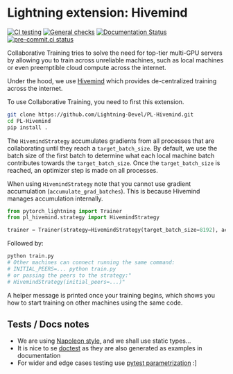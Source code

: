 # Lightning extension: Hivemind

[![CI testing](https://github.com/Lightning-Devel/PL-Hivemind/actions/workflows/ci-testing.yml/badge.svg?event=push)](https://github.com/Lightning-Devel/PL-Hivemind/actions/workflows/ci-testing.yml)
[![General checks](https://github.com/Lightning-Devel/PL-Hivemind/actions/workflows/ci-checks.yml/badge.svg?event=push)](https://github.com/Lightning-Devel/PL-Hivemind/actions/workflows/ci-checks.yml)
[![Documentation Status](https://readthedocs.org/projects/PL-Hivemind/badge/?version=latest)](https://PL-Hivemind.readthedocs.io/en/latest/?badge=latest)
[![pre-commit.ci status](https://results.pre-commit.ci/badge/github/Lightning-Devel/PL-Hivemind/main.svg)](https://results.pre-commit.ci/latest/github/Lightning-Devel/PL-Hivemind/main)

Collaborative Training tries to solve the need for top-tier multi-GPU servers by allowing you to train across unreliable machines,
such as local machines or even preemptible cloud compute across the internet.

Under the hood, we use [Hivemind](https://github.com/learning-at-home/hivemind) which provides de-centralized training across the internet.

To use Collaborative Training, you need to first this extension.

```bash
git clone https://github.com/Lightning-Devel/PL-Hivemind.git
cd PL-Hivemind
pip install .
```

The `HivemindStrategy` accumulates gradients from all processes that are collaborating until they reach a `target_batch_size`. By default, we use the batch size
of the first batch to determine what each local machine batch contributes towards the `target_batch_size`. Once the `target_batch_size` is reached, an optimizer step
is made on all processes.

When using `HivemindStrategy` note that you cannot use gradient accumulation (`accumulate_grad_batches`). This is because Hivemind manages accumulation internally.

```py
from pytorch_lightning import Trainer
from pl_hivemind.strategy import HivemindStrategy

trainer = Trainer(strategy=HivemindStrategy(target_batch_size=8192), accelerator="gpu", devices=1)
```

Followed by:

```bash
python train.py
# Other machines can connect running the same command:
# INITIAL_PEERS=... python train.py
# or passing the peers to the strategy:"
# HivemindStrategy(initial_peers=...)"
```

A helper message is printed once your training begins, which shows you how to start training on other machines using the same code.

## Tests / Docs notes

- We are using [Napoleon style,](https://www.sphinx-doc.org/en/master/usage/extensions/napoleon.html) and we shall use static types...
- It is nice to se [doctest](https://docs.python.org/3/library/doctest.html) as they are also generated as examples in documentation
- For wider and edge cases testing use [pytest parametrization](https://docs.pytest.org/en/stable/parametrize.html) :\]
